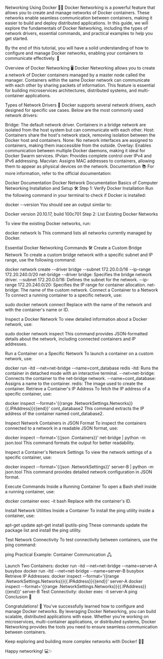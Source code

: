 Networking Using Docker 🐳🌐
Docker Networking is a powerful feature that allows you to create and manage networks of Docker containers. These networks enable seamless communication between containers, making it easier to build and deploy distributed applications. In this guide, we will explore the fundamentals of Docker Networking, including the types of network drivers, essential commands, and practical examples to help you get started.

By the end of this tutorial, you will have a solid understanding of how to configure and manage Docker networks, enabling your containers to communicate effectively. 🚀

Overview of Docker Networking 🖥️
Docker Networking allows you to create a network of Docker containers managed by a master node called the manager. Containers within the same Docker network can communicate with each other by sharing packets of information. This feature is essential for building microservices architectures, distributed systems, and multi-container applications.

Types of Network Drivers 🚦
Docker supports several network drivers, each designed for specific use cases. Below are the most commonly used network drivers:

Bridge: The default network driver. Containers in a bridge network are isolated from the host system but can communicate with each other.
Host: Containers share the host's network stack, removing isolation between the Docker host and containers.
None: No network interfaces are assigned to containers, making them inaccessible from the outside.
Overlay: Enables communication between multiple Docker daemons, making it ideal for Docker Swarm services.
IPvlan: Provides complete control over IPv4 and IPv6 addressing.
Macvlan: Assigns MAC addresses to containers, allowing them to appear as physical devices on the network.
Documentation 📚
For more information, refer to the official documentation:

Docker Documentation
Docker Network Documentation
Basics of Computer Networking
Installation and Setup 🛠️
Step 1: Verify Docker Installation
Run the following command in your terminal to check if Docker is installed:

docker --version
You should see an output similar to:

Docker version 20.10.17, build 100c701
Step 2: List Existing Docker Networks

To view the existing Docker networks, run:

docker network ls
This command lists all networks currently managed by Docker.

Essential Docker Networking Commands 🛠️
Create a Custom Bridge Network
To create a custom bridge network with a specific subnet and IP range, use the following command:

docker network create --driver bridge --subnet 172.20.0.0/16 --ip-range 172.20.240.0/20 net-bridge
--driver bridge: Specifies the bridge network driver.
--subnet 172.20.0.0/16: Defines the subnet for the network.
--ip-range 172.20.240.0/20: Specifies the IP range for container allocation.
net-bridge: The name of the custom network.
Connect a Container to a Network
To connect a running container to a specific network, use:

sudo docker network connect <network-name> <container-name or id>
Replace with the name of the network and with the container's name or ID.

Inspect a Docker Network
To view detailed information about a Docker network, use:

sudo docker network inspect <network-name>
This command provides JSON-formatted details about the network, including connected containers and IP addresses.

Run a Container on a Specific Network
To launch a container on a custom network, use:

docker run -itd --net=net-bridge --name=cont_database redis
-itd: Runs the container in detached mode with an interactive terminal.
--net=net-bridge: Connects the container to the net-bridge network.
--name=cont_database: Assigns a name to the container.
redis: The image used to create the container.
Retrieve a Container's IP Address
To fetch the IP address of a specific container, use:

docker inspect --format='{{range .NetworkSettings.Networks}}{{.IPAddress}}{{end}}' cont_database2
This command extracts the IP address of the container named cont_database2.

Inspect Network Containers in JSON Format
To inspect the containers connected to a network in a readable JSON format, use:

docker inspect --format='{{json .Containers}}' net-bridge | python -m json.tool
This command formats the output for better readability.

Inspect a Container's Network Settings
To view the network settings of a specific container, use:

docker inspect --format='{{json .NetworkSettings}}' server-B | python -m json.tool
This command provides detailed network configuration in JSON format.

Execute Commands Inside a Running Container
To open a Bash shell inside a running container, use:

docker container exec -it <CONTAINER ID> bash
Replace with the container's ID.

Install Network Utilities Inside a Container
To install the ping utility inside a container, use:

apt-get update
apt-get install iputils-ping
These commands update the package list and install the ping utility.

Test Network Connectivity
To test connectivity between containers, use the ping command:

ping <container-ip>
Practical Example: Container Communication 🖧

Launch Two Containers:
docker run -itd --net=net-bridge --name=server-A busybox
docker run -itd --net=net-bridge --name=server-B busybox
Retrieve IP Addresses:
docker inspect --format='{{range .NetworkSettings.Networks}}{{.IPAddress}}{{end}}' server-A
docker inspect --format='{{range .NetworkSettings.Networks}}{{.IPAddress}}{{end}}' server-B
Test Connectivity:
docker exec -it server-A ping <server-B-ip>
Conclusion 🎉

Congratulations! 🎉 You’ve successfully learned how to configure and manage Docker networks. By leveraging Docker Networking, you can build scalable, distributed applications with ease. Whether you're working on microservices, multi-container applications, or distributed systems, Docker Networking provides the tools you need to ensure seamless communication between containers.

Keep exploring and building more complex networks with Docker! 🚀🌐

Happy networking! 💻✨